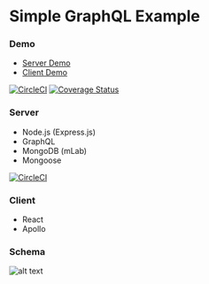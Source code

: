 # Simple GraphQL Example

### Demo
  - <a href="https://simple-graphql-example-server.herokuapp.com/graphql">Server Demo</a>
  - <a href="https://simple-graphql-example-client.herokuapp.com">Client Demo</a>

[![CircleCI](https://img.shields.io/circleci/project/github/jackyrusly/graphql-test-example/master.svg)](https://circleci.com/gh/jackyrusly/graphql-test-example/tree/master) [![Coverage Status](https://coveralls.io/repos/github/jackyrusly/graphql-test-example/badge.svg?branch=master)](https://coveralls.io/github/jackyrusly/graphql-test-example?branch=master)
### Server
  - Node.js (Express.js)
  - GraphQL
  - MongoDB (mLab)
  - Mongoose

[![CircleCI](https://img.shields.io/circleci/project/github/jackyrusly/simple-nightwatch-example/master.svg)](https://circleci.com/gh/jackyrusly/simple-nightwatch-example/tree/master)
### Client
  - React
  - Apollo

### Schema
![alt text](https://raw.githubusercontent.com/jackyrusly/simple-graphql-example/master/schema.png)
